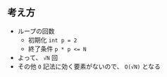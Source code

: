 ## 考え方

- ループの回数
  - 初期化 `int p = 2`
  - 終了条件 `p * p <= N`
- よって、 `√N` 回
- その他 `O` 記法に効く要素がないので、 `O(√N)` となる
